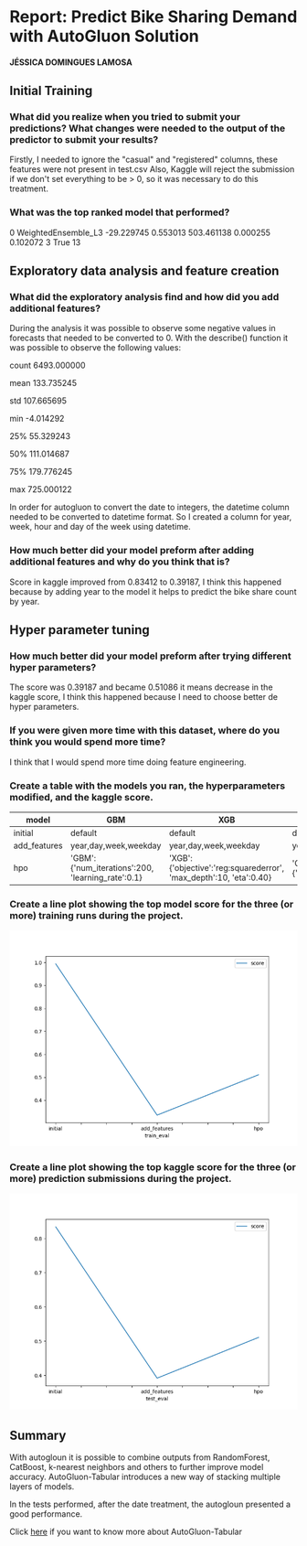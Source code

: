 # Report: Predict Bike Sharing Demand with AutoGluon Solution
#### JÉSSICA DOMINGUES LAMOSA

## Initial Training
### What did you realize when you tried to submit your predictions? What changes were needed to the output of the predictor to submit your results?
Firstly, I needed to ignore the "casual" and "registered" columns, these features were not present in test.csv
Also, Kaggle will reject the submission if we don't set everything to be > 0, so it was necessary to do this treatment.

### What was the top ranked model that performed?
0      WeightedEnsemble_L3  -29.229745       0.553013  503.461138                0.000255           0.102072            3       True         13

## Exploratory data analysis and feature creation
### What did the exploratory analysis find and how did you add additional features?
During the analysis it was possible to observe some negative values in forecasts that needed to be converted to 0. With the describe() function it was possible to observe the following values:

count 6493.000000

mean 133.735245

std 107.665695

min -4.014292

25% 55.329243

50% 111.014687

75% 179.776245

max 725.000122

In order for autogluon to convert the date to integers, the datetime column needed to be converted to datetime format. So I created a column for year, week, hour and day of the week using datetime.

### How much better did your model preform after adding additional features and why do you think that is?
Score in kaggle improved from 0.83412 to 0.39187, I think this happened because by adding year to the model it helps to predict the bike share count by year.

## Hyper parameter tuning
### How much better did your model preform after trying different hyper parameters?
The score was 0.39187 and became 0.51086 it means decrease in the kaggle score, I think this happened because I need to choose better de hyper parameters. 

### If you were given more time with this dataset, where do you think you would spend more time?
I think that I would spend more time doing feature engineering.

### Create a table with the models you ran, the hyperparameters modified, and the kaggle score.
|model|GBM|XGB|CAT|score|
|--|--|--|--|--|
|initial|default|default|default|0.83412|
|add_features|year,day,week,weekday|year,day,week,weekday|year,day,week,weekday|0.39187|
|hpo|'GBM':{'num_iterations':200, 'learning_rate':0.1}|'XGB':{'objective':'reg:squarederror', 'max_depth':10, 'eta':0.40}|'CAT':{'depth':10,'learning_rate':0.1}|0.51086|


### Create a line plot showing the top model score for the three (or more) training runs during the project.

![model_train_score.png](img/model_train_score.png)

### Create a line plot showing the top kaggle score for the three (or more) prediction submissions during the project.


![model_test_score.png](img/model_test_score.png)

## Summary
With autogloun it is possible to combine outputs from RandomForest, CatBoost, k-nearest neighbors and others to further improve model accuracy. AutoGluon-Tabular introduces a new way of stacking multiple layers of models.

In the tests performed, after the date treatment, the autogloun presented a good performance.

Click [here](https://aws.amazon.com/blogs/opensource/machine-learning-with-autogluon-an-open-source-automl-library/) if you want to know more about AutoGluon-Tabular 
